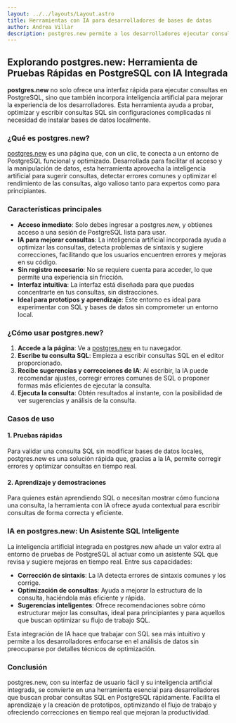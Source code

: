 ```yaml
---
layout: ../../layouts/Layout.astro
title: Herramientas con IA para desarrolladores de bases de datos
author: Andrea Villar
description: postgres.new permite a los desarrolladores ejecutar consultas en PostgreSQL sin configuración, apoyados por IA para optimizar y simplificar el uso de SQL.
---
```

## Explorando postgres.new: Herramienta de Pruebas Rápidas en PostgreSQL con IA Integrada

**postgres.new** no solo ofrece una interfaz rápida para ejecutar consultas en PostgreSQL, sino que también incorpora inteligencia artificial para mejorar la experiencia de los desarrolladores. Esta herramienta ayuda a probar, optimizar y escribir consultas SQL sin configuraciones complicadas ni necesidad de instalar bases de datos localmente.

### ¿Qué es postgres.new?

[postgres.new](https://postgres.new) es una página que, con un clic, te conecta a un entorno de PostgreSQL funcional y optimizado. Desarrollada para facilitar el acceso y la manipulación de datos, esta herramienta aprovecha la inteligencia artificial para sugerir consultas, detectar errores comunes y optimizar el rendimiento de las consultas, algo valioso tanto para expertos como para principiantes.

### Características principales

- **Acceso inmediato**: Solo debes ingresar a postgres.new, y obtienes acceso a una sesión de PostgreSQL lista para usar.
- **IA para mejorar consultas**: La inteligencia artificial incorporada ayuda a optimizar las consultas, detecta problemas de sintaxis y sugiere correcciones, facilitando que los usuarios encuentren errores y mejoras en su código.
- **Sin registro necesario**: No se requiere cuenta para acceder, lo que permite una experiencia sin fricción.
- **Interfaz intuitiva**: La interfaz está diseñada para que puedas concentrarte en tus consultas, sin distracciones.
- **Ideal para prototipos y aprendizaje**: Este entorno es ideal para experimentar con SQL y bases de datos sin comprometer un entorno local.

### ¿Cómo usar postgres.new?

1. **Accede a la página**: Ve a [postgres.new](https://postgres.new) en tu navegador.
2. **Escribe tu consulta SQL**: Empieza a escribir consultas SQL en el editor proporcionado.
3. **Recibe sugerencias y correcciones de IA**: Al escribir, la IA puede recomendar ajustes, corregir errores comunes de SQL o proponer formas más eficientes de ejecutar la consulta.
4. **Ejecuta la consulta**: Obtén resultados al instante, con la posibilidad de ver sugerencias y análisis de la consulta.

### Casos de uso

#### 1. Pruebas rápidas
Para validar una consulta SQL sin modificar bases de datos locales, postgres.new es una solución rápida que, gracias a la IA, permite corregir errores y optimizar consultas en tiempo real.

#### 2. Aprendizaje y demostraciones
Para quienes están aprendiendo SQL o necesitan mostrar cómo funciona una consulta, la herramienta con IA ofrece ayuda contextual para escribir consultas de forma correcta y eficiente.

### IA en postgres.new: Un Asistente SQL Inteligente

La inteligencia artificial integrada en postgres.new añade un valor extra al entorno de pruebas de PostgreSQL al actuar como un asistente SQL que revisa y sugiere mejoras en tiempo real. Entre sus capacidades:

- **Corrección de sintaxis**: La IA detecta errores de sintaxis comunes y los corrige.
- **Optimización de consultas**: Ayuda a mejorar la estructura de la consulta, haciéndola más eficiente y rápida.
- **Sugerencias inteligentes**: Ofrece recomendaciones sobre cómo estructurar mejor las consultas, ideal para principiantes y para aquellos que buscan optimizar su flujo de trabajo SQL.

Esta integración de IA hace que trabajar con SQL sea más intuitivo y permite a los desarrolladores enfocarse en el análisis de datos sin preocuparse por detalles técnicos de optimización.

### Conclusión

postgres.new, con su interfaz de usuario fácil y su inteligencia artificial integrada, se convierte en una herramienta esencial para desarrolladores que buscan probar consultas SQL en PostgreSQL rápidamente. Facilita el aprendizaje y la creación de prototipos, optimizando el flujo de trabajo y ofreciendo correcciones en tiempo real que mejoran la productividad.

